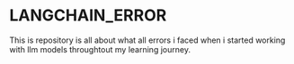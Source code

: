 # LANGCHAIN_ERROR
This is repository is all about what all errors i faced when i started working with llm models throughtout my learning journey.
